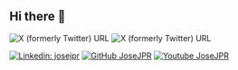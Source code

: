 ## Hi there 👋

![X (formerly Twitter) URL](https://img.shields.io/twitter/url?url=https%3A%2F%2Fx.com%2FJoseJ_PR&style=flat-square&logo=x&label=JoseJ_PR)
![X (formerly Twitter) URL](https://img.shields.io/twitter/url?url=https%3A%2F%2Fx.com%2FJoseJ_PR&style=flat-square&logo=x&label=JoseJ_PR&labelColor=%23000000&color=%23000000)



[![Linkedin: josejpr](https://img.shields.io/badge/-josejpr-blue?style=flat-square&logo=Linkedin&logoColor=white&link=https://www.linkedin.com/in/josejpr/)](https://www.linkedin.com/in/josejpr/)
[![GitHub JoseJPR](https://img.shields.io/github/followers/JoseJPR?label=follow&style=social)](https://github.com/JoseJPR)
[![Youtube JoseJPR](https://img.shields.io/youtube/followers/JoseJPR?label=follow&style=social)](https://youtube.com/@JoseJPR)

<!--
**JoseJPR/JoseJPR** is a ✨ _special_ ✨ repository because its `README.md` (this file) appears on your GitHub profile.

Here are some ideas to get you started:

- 🔭 I’m currently working on ...
- 🌱 I’m currently learning ...
- 👯 I’m looking to collaborate on ...
- 🤔 I’m looking for help with ...
- 💬 Ask me about ...
- 📫 How to reach me: ...
- 😄 Pronouns: ...
- ⚡ Fun fact: ...
-->
